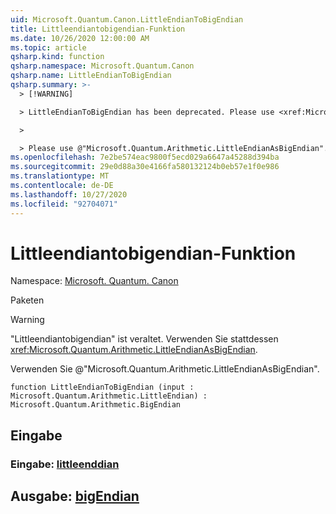 ```yaml
---
uid: Microsoft.Quantum.Canon.LittleEndianToBigEndian
title: Littleendiantobigendian-Funktion
ms.date: 10/26/2020 12:00:00 AM
ms.topic: article
qsharp.kind: function
qsharp.namespace: Microsoft.Quantum.Canon
qsharp.name: LittleEndianToBigEndian
qsharp.summary: >-
  > [!WARNING]

  > LittleEndianToBigEndian has been deprecated. Please use <xref:Microsoft.Quantum.Arithmetic.LittleEndianAsBigEndian> instead.

  >

  > Please use @"Microsoft.Quantum.Arithmetic.LittleEndianAsBigEndian".
ms.openlocfilehash: 7e2be574eac9800f5ecd029a6647a45288d394ba
ms.sourcegitcommit: 29e0d88a30e4166fa580132124b0eb57e1f0e986
ms.translationtype: MT
ms.contentlocale: de-DE
ms.lasthandoff: 10/27/2020
ms.locfileid: "92704071"
---
```

# <a name="littleendiantobigendian-function"></a>Littleendiantobigendian-Funktion

Namespace: [Microsoft. Quantum. Canon](xref:Microsoft.Quantum.Canon)

Paketen [](https://nuget.org/packages/)


> [!WARNING]
> "Littleendiantobigendian" ist veraltet. Verwenden Sie stattdessen <xref:Microsoft.Quantum.Arithmetic.LittleEndianAsBigEndian>.
>
> Verwenden Sie @"Microsoft.Quantum.Arithmetic.LittleEndianAsBigEndian".



```qsharp
function LittleEndianToBigEndian (input : Microsoft.Quantum.Arithmetic.LittleEndian) : Microsoft.Quantum.Arithmetic.BigEndian
```


## <a name="input"></a>Eingabe

### <a name="input--littleendian"></a>Eingabe: [littleenddian](xref:Microsoft.Quantum.Arithmetic.LittleEndian)





## <a name="output--bigendian"></a>Ausgabe: [bigEndian](xref:Microsoft.Quantum.Arithmetic.BigEndian)

